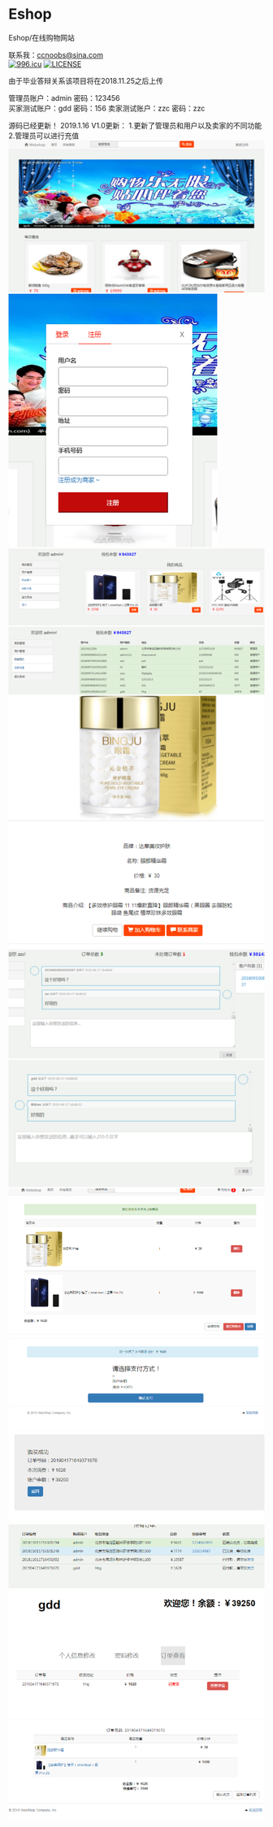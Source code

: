 # Eshop
Eshop/在线购物网站

联系我：ccnoobs@sina.com
<br>
[![996.icu](https://img.shields.io/badge/link-996.icu-red.svg)](https://996.icu)
[![LICENSE](https://img.shields.io/badge/license-Anti%20996-blue.svg)](https://github.com/996icu/996.ICU/blob/master/LICENSE)
<br>

由于毕业答辩关系该项目将在2018.11.25之后上传


管理员账户：admin 密码：123456          
买家测试账户：gdd 密码：156
卖家测试账户：zzc 密码：zzc

源码已经更新！
2019.1.16 V1.0更新：
      1.更新了管理员和用户以及卖家的不同功能
      2.管理员可以进行充值
![Image text](https://github.com/yourmaileyes/ImageRepositry/blob/master/Eshop/%E5%BE%AE%E4%BF%A1%E6%88%AA%E5%9B%BE_20190417164543.png)
![Image text](https://github.com/yourmaileyes/ImageRepositry/blob/master/Eshop/%E5%BE%AE%E4%BF%A1%E6%88%AA%E5%9B%BE_20190417164622.png)
![Image text](https://github.com/yourmaileyes/ImageRepositry/blob/master/Eshop/%E5%BE%AE%E4%BF%A1%E6%88%AA%E5%9B%BE_20190417164652.png)
![Image text](https://github.com/yourmaileyes/ImageRepositry/blob/master/Eshop/%E5%BE%AE%E4%BF%A1%E6%88%AA%E5%9B%BE_20190417164703.png)
![Image text](https://github.com/yourmaileyes/ImageRepositry/blob/master/Eshop/%E5%BE%AE%E4%BF%A1%E6%88%AA%E5%9B%BE_20190417164754.png)
![Image text](https://github.com/yourmaileyes/ImageRepositry/blob/master/Eshop/%E5%BE%AE%E4%BF%A1%E6%88%AA%E5%9B%BE_20190417164843.png)
![Image text](https://github.com/yourmaileyes/ImageRepositry/blob/master/Eshop/%E5%BE%AE%E4%BF%A1%E6%88%AA%E5%9B%BE_20190417164912.png)
![Image text](https://github.com/yourmaileyes/ImageRepositry/blob/master/Eshop/%E5%BE%AE%E4%BF%A1%E6%88%AA%E5%9B%BE_20190417164928.png)
![Image text](https://github.com/yourmaileyes/ImageRepositry/blob/master/Eshop/%E5%BE%AE%E4%BF%A1%E6%88%AA%E5%9B%BE_20190417164933.png)
![Image text](https://github.com/yourmaileyes/ImageRepositry/blob/master/Eshop/%E5%BE%AE%E4%BF%A1%E6%88%AA%E5%9B%BE_20190417164940.png)
![Image text](https://github.com/yourmaileyes/ImageRepositry/blob/master/Eshop/%E5%BE%AE%E4%BF%A1%E6%88%AA%E5%9B%BE_20190417165727.png)
![Image text](https://github.com/yourmaileyes/ImageRepositry/blob/master/Eshop/%E5%BE%AE%E4%BF%A1%E6%88%AA%E5%9B%BE_20190417165811.png)
![Image text](https://github.com/yourmaileyes/ImageRepositry/blob/master/Eshop/%E5%BE%AE%E4%BF%A1%E6%88%AA%E5%9B%BE_20190417165817.png)
